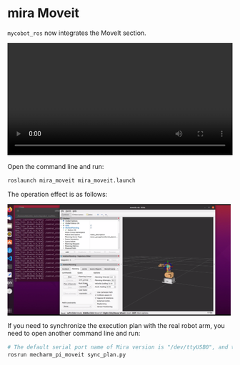 # mira Moveit

`mycobot_ros` now integrates the MoveIt section.

<video id="my-video" class="video-js" controls preload="auto" width="100%"
poster="" data-setup='{"aspectRatio":"16:9"}'>
  <source src="../../../resourse/12-ApplicationBaseROS/mira_moveit.mp4" type='video/mp4' >
</video>

Open the command line and run:

```bash
roslaunch mira_moveit mira_moveit.launch
```

The operation effect is as follows:

<img src =../../../resourse/12-ApplicationBaseROS/12.1.4-2.png
width ="500"  align = "center">

If you need to synchronize the execution plan with the real robot arm, you need to open another command line and run:

```bash
# The default serial port name of Mira version is "/dev/ttyUSB0", and the baud rate is 115200".
rosrun mecharm_pi_moveit sync_plan.py
```

